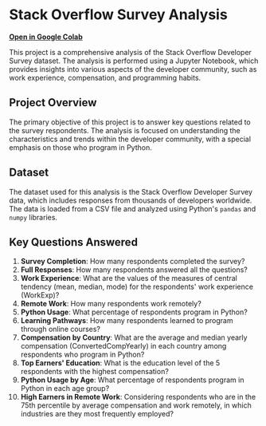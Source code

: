 # Stack Overflow Survey Analysis

[**Open in Google Colab**](https://colab.research.google.com/drive/18fVkfoiWQZbqG_1buly8NFJiD84ikAv9?usp=sharing)

This project is a comprehensive analysis of the Stack Overflow Developer Survey dataset. The analysis is performed using a Jupyter Notebook, which provides insights into various aspects of the developer community, such as work experience, compensation, and programming habits.

## Project Overview

The primary objective of this project is to answer key questions related to the survey respondents. The analysis is focused on understanding the characteristics and trends within the developer community, with a special emphasis on those who program in Python.

## Dataset

The dataset used for this analysis is the Stack Overflow Developer Survey data, which includes responses from thousands of developers worldwide. The data is loaded from a CSV file and analyzed using Python's `pandas` and `numpy` libraries.

## Key Questions Answered

1. **Survey Completion**: How many respondents completed the survey?
2. **Full Responses**: How many respondents answered all the questions?
3. **Work Experience**: What are the values of the measures of central tendency (mean, median, mode) for the respondents' work experience (WorkExp)?
4. **Remote Work**: How many respondents work remotely?
5. **Python Usage**: What percentage of respondents program in Python?
6. **Learning Pathways**: How many respondents learned to program through online courses?
7. **Compensation by Country**: What are the average and median yearly compensation (ConvertedCompYearly) in each country among respondents who program in Python?
8. **Top Earners' Education**: What is the education level of the 5 respondents with the highest compensation?
9. **Python Usage by Age**: What percentage of respondents program in Python in each age group?
10. **High Earners in Remote Work**: Considering respondents who are in the 75th percentile by average compensation and work remotely, in which industries are they most frequently employed?


